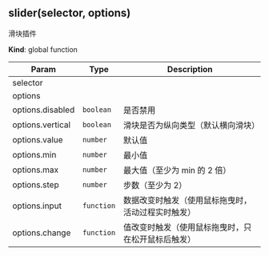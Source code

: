 <a name="slider"></a>

## slider(selector, options)
滑块插件

**Kind**: global function  

| Param | Type | Description |
| --- | --- | --- |
| selector |  |  |
| options |  |  |
| options.disabled | <code>boolean</code> | 是否禁用 |
| options.vertical | <code>boolean</code> | 滑块是否为纵向类型（默认横向滑块） |
| options.value | <code>number</code> | 默认值 |
| options.min | <code>number</code> | 最小值 |
| options.max | <code>number</code> | 最大值（至少为 min 的 2 倍） |
| options.step | <code>number</code> | 步数（至少为 2） |
| options.input | <code>function</code> | 数据改变时触发（使用鼠标拖曳时，活动过程实时触发） |
| options.change | <code>function</code> | 值改变时触发（使用鼠标拖曳时，只在松开鼠标后触发） |

